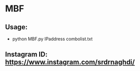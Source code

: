 # MBF
## Usage:
- python MBF.py IPaddress combolist.txt


## Instagram ID: https://www.instagram.com/srdrnaghdi/
